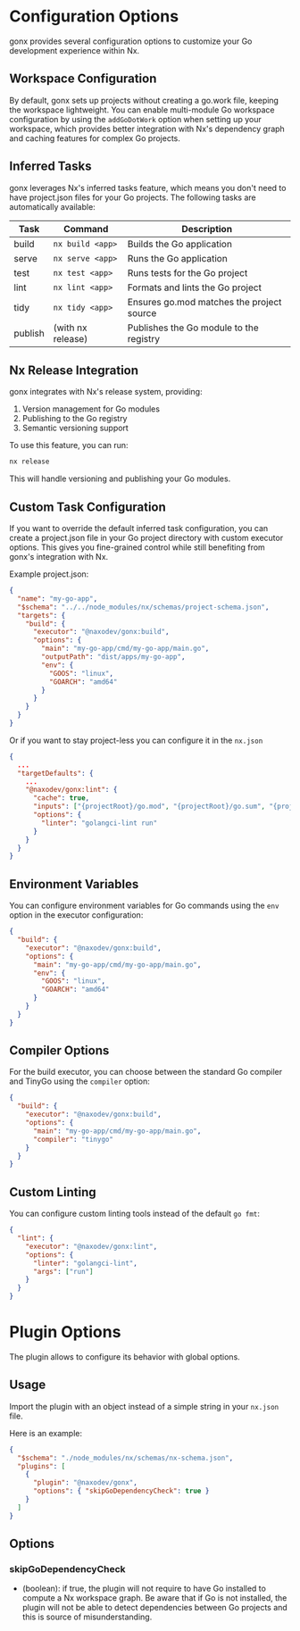 # Configuration Options

gonx provides several configuration options to customize your Go development experience within Nx.

## Workspace Configuration

By default, gonx sets up projects without creating a go.work file, keeping the workspace lightweight. You can enable multi-module Go workspace configuration by using the `addGoDotWork` option when setting up your workspace, which provides better integration with Nx's dependency graph and caching features for complex Go projects.

## Inferred Tasks

gonx leverages Nx's inferred tasks feature, which means you don't need to have project.json files for your Go projects. The following tasks are automatically available:

| Task    | Command           | Description                               |
| ------- | ----------------- | ----------------------------------------- |
| build   | `nx build <app>`  | Builds the Go application                 |
| serve   | `nx serve <app>`  | Runs the Go application                   |
| test    | `nx test <app>`   | Runs tests for the Go project             |
| lint    | `nx lint <app>`   | Formats and lints the Go project          |
| tidy    | `nx tidy <app>`   | Ensures go.mod matches the project source |
| publish | (with nx release) | Publishes the Go module to the registry   |

## Nx Release Integration

gonx integrates with Nx's release system, providing:

1. Version management for Go modules
2. Publishing to the Go registry
3. Semantic versioning support

To use this feature, you can run:

```bash
nx release
```

This will handle versioning and publishing your Go modules.

## Custom Task Configuration

If you want to override the default inferred task configuration, you can create a project.json file in your Go project directory with custom executor options. This gives you fine-grained control while still benefiting from gonx's integration with Nx.

Example project.json:

```json
{
  "name": "my-go-app",
  "$schema": "../../node_modules/nx/schemas/project-schema.json",
  "targets": {
    "build": {
      "executor": "@naxodev/gonx:build",
      "options": {
        "main": "my-go-app/cmd/my-go-app/main.go",
        "outputPath": "dist/apps/my-go-app",
        "env": {
          "GOOS": "linux",
          "GOARCH": "amd64"
        }
      }
    }
  }
}
```

Or if you want to stay project-less you can configure it in the `nx.json`

```json
{
  ...
  "targetDefaults": {
    ...
    "@naxodev/gonx:lint": {
      "cache": true,
      "inputs": ["{projectRoot}/go.mod", "{projectRoot}/go.sum", "{projectRoot}/**/*.{go}"],
      "options": {
        "linter": "golangci-lint run"
      }
    }
  }
}
```

## Environment Variables

You can configure environment variables for Go commands using the `env` option in the executor configuration:

```json
{
  "build": {
    "executor": "@naxodev/gonx:build",
    "options": {
      "main": "my-go-app/cmd/my-go-app/main.go",
      "env": {
        "GOOS": "linux",
        "GOARCH": "amd64"
      }
    }
  }
}
```

## Compiler Options

For the build executor, you can choose between the standard Go compiler and TinyGo using the `compiler` option:

```json
{
  "build": {
    "executor": "@naxodev/gonx:build",
    "options": {
      "main": "my-go-app/cmd/my-go-app/main.go",
      "compiler": "tinygo"
    }
  }
}
```

## Custom Linting

You can configure custom linting tools instead of the default `go fmt`:

```json
{
  "lint": {
    "executor": "@naxodev/gonx:lint",
    "options": {
      "linter": "golangci-lint",
      "args": ["run"]
    }
  }
}
```

# Plugin Options

The plugin allows to configure its behavior with global options.

## Usage

Import the plugin with an object instead of a simple string in your `nx.json` file.

Here is an example:

```json
{
  "$schema": "./node_modules/nx/schemas/nx-schema.json",
  "plugins": [
    {
      "plugin": "@naxodev/gonx",
      "options": { "skipGoDependencyCheck": true }
    }
  ]
}
```

## Options

### skipGoDependencyCheck

- (boolean): if true, the plugin will not require to have Go installed to compute a Nx workspace graph. Be aware that if Go is not installed, the plugin will not be able to detect dependencies between Go projects and this is source of misunderstanding.
